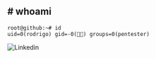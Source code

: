 

## # whoami

```
root@github:~# id
uid=0(rodrigo) gid=-0(👨‍💻) groups=0(pentester)
```

![Linkedin](https://img.shields.io/badge/-Linkedin-0e76a8?style=flat-square&logo=Linkedin&logoColor=white&link=https://www.linkedin.com/in/r-sampaio/)